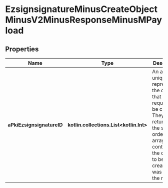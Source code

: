 
# EzsignsignatureMinusCreateObjectMinusV2MinusResponseMinusMPayload

## Properties
Name | Type | Description | Notes
------------ | ------------- | ------------- | -------------
**aPkiEzsignsignatureID** | **kotlin.collections.List&lt;kotlin.Int&gt;** | An array of unique IDs representing the object that were requested to be created.  They are returned in the same order as the array containing the objects to be created that was sent in the request. | 



